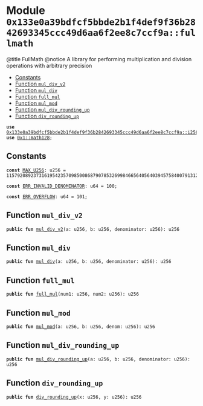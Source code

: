 
<a id="0x133e0a39bdfcf5bbde2b1f4def9f36b2842693345ccc49d6aa6f2ee8c7ccf9a_fullmath"></a>

# Module `0x133e0a39bdfcf5bbde2b1f4def9f36b2842693345ccc49d6aa6f2ee8c7ccf9a::fullmath`

@title FullMath
@notice A library for performing multiplication and division operations with arbitrary precision


-  [Constants](#@Constants_0)
-  [Function `mul_div_v2`](#0x133e0a39bdfcf5bbde2b1f4def9f36b2842693345ccc49d6aa6f2ee8c7ccf9a_fullmath_mul_div_v2)
-  [Function `mul_div`](#0x133e0a39bdfcf5bbde2b1f4def9f36b2842693345ccc49d6aa6f2ee8c7ccf9a_fullmath_mul_div)
-  [Function `full_mul`](#0x133e0a39bdfcf5bbde2b1f4def9f36b2842693345ccc49d6aa6f2ee8c7ccf9a_fullmath_full_mul)
-  [Function `mul_mod`](#0x133e0a39bdfcf5bbde2b1f4def9f36b2842693345ccc49d6aa6f2ee8c7ccf9a_fullmath_mul_mod)
-  [Function `mul_div_rounding_up`](#0x133e0a39bdfcf5bbde2b1f4def9f36b2842693345ccc49d6aa6f2ee8c7ccf9a_fullmath_mul_div_rounding_up)
-  [Function `div_rounding_up`](#0x133e0a39bdfcf5bbde2b1f4def9f36b2842693345ccc49d6aa6f2ee8c7ccf9a_fullmath_div_rounding_up)


<pre><code><b>use</b> <a href="i256.md#0x133e0a39bdfcf5bbde2b1f4def9f36b2842693345ccc49d6aa6f2ee8c7ccf9a_i256">0x133e0a39bdfcf5bbde2b1f4def9f36b2842693345ccc49d6aa6f2ee8c7ccf9a::i256</a>;
<b>use</b> <a href="">0x1::math128</a>;
</code></pre>



<a id="@Constants_0"></a>

## Constants


<a id="0x133e0a39bdfcf5bbde2b1f4def9f36b2842693345ccc49d6aa6f2ee8c7ccf9a_fullmath_MAX_U256"></a>



<pre><code><b>const</b> <a href="fullmath.md#0x133e0a39bdfcf5bbde2b1f4def9f36b2842693345ccc49d6aa6f2ee8c7ccf9a_fullmath_MAX_U256">MAX_U256</a>: u256 = 115792089237316195423570985008687907853269984665640564039457584007913129639935;
</code></pre>



<a id="0x133e0a39bdfcf5bbde2b1f4def9f36b2842693345ccc49d6aa6f2ee8c7ccf9a_fullmath_ERR_INVALID_DENOMINATOR"></a>



<pre><code><b>const</b> <a href="fullmath.md#0x133e0a39bdfcf5bbde2b1f4def9f36b2842693345ccc49d6aa6f2ee8c7ccf9a_fullmath_ERR_INVALID_DENOMINATOR">ERR_INVALID_DENOMINATOR</a>: u64 = 100;
</code></pre>



<a id="0x133e0a39bdfcf5bbde2b1f4def9f36b2842693345ccc49d6aa6f2ee8c7ccf9a_fullmath_ERR_OVERFLOW"></a>



<pre><code><b>const</b> <a href="fullmath.md#0x133e0a39bdfcf5bbde2b1f4def9f36b2842693345ccc49d6aa6f2ee8c7ccf9a_fullmath_ERR_OVERFLOW">ERR_OVERFLOW</a>: u64 = 101;
</code></pre>



<a id="0x133e0a39bdfcf5bbde2b1f4def9f36b2842693345ccc49d6aa6f2ee8c7ccf9a_fullmath_mul_div_v2"></a>

## Function `mul_div_v2`



<pre><code><b>public</b> <b>fun</b> <a href="fullmath.md#0x133e0a39bdfcf5bbde2b1f4def9f36b2842693345ccc49d6aa6f2ee8c7ccf9a_fullmath_mul_div_v2">mul_div_v2</a>(a: u256, b: u256, denominator: u256): u256
</code></pre>



<a id="0x133e0a39bdfcf5bbde2b1f4def9f36b2842693345ccc49d6aa6f2ee8c7ccf9a_fullmath_mul_div"></a>

## Function `mul_div`



<pre><code><b>public</b> <b>fun</b> <a href="fullmath.md#0x133e0a39bdfcf5bbde2b1f4def9f36b2842693345ccc49d6aa6f2ee8c7ccf9a_fullmath_mul_div">mul_div</a>(a: u256, b: u256, denominator: u256): u256
</code></pre>



<a id="0x133e0a39bdfcf5bbde2b1f4def9f36b2842693345ccc49d6aa6f2ee8c7ccf9a_fullmath_full_mul"></a>

## Function `full_mul`



<pre><code><b>public</b> <b>fun</b> <a href="fullmath.md#0x133e0a39bdfcf5bbde2b1f4def9f36b2842693345ccc49d6aa6f2ee8c7ccf9a_fullmath_full_mul">full_mul</a>(num1: u256, num2: u256): u256
</code></pre>



<a id="0x133e0a39bdfcf5bbde2b1f4def9f36b2842693345ccc49d6aa6f2ee8c7ccf9a_fullmath_mul_mod"></a>

## Function `mul_mod`



<pre><code><b>public</b> <b>fun</b> <a href="fullmath.md#0x133e0a39bdfcf5bbde2b1f4def9f36b2842693345ccc49d6aa6f2ee8c7ccf9a_fullmath_mul_mod">mul_mod</a>(a: u256, b: u256, denom: u256): u256
</code></pre>



<a id="0x133e0a39bdfcf5bbde2b1f4def9f36b2842693345ccc49d6aa6f2ee8c7ccf9a_fullmath_mul_div_rounding_up"></a>

## Function `mul_div_rounding_up`



<pre><code><b>public</b> <b>fun</b> <a href="fullmath.md#0x133e0a39bdfcf5bbde2b1f4def9f36b2842693345ccc49d6aa6f2ee8c7ccf9a_fullmath_mul_div_rounding_up">mul_div_rounding_up</a>(a: u256, b: u256, denominator: u256): u256
</code></pre>



<a id="0x133e0a39bdfcf5bbde2b1f4def9f36b2842693345ccc49d6aa6f2ee8c7ccf9a_fullmath_div_rounding_up"></a>

## Function `div_rounding_up`



<pre><code><b>public</b> <b>fun</b> <a href="fullmath.md#0x133e0a39bdfcf5bbde2b1f4def9f36b2842693345ccc49d6aa6f2ee8c7ccf9a_fullmath_div_rounding_up">div_rounding_up</a>(x: u256, y: u256): u256
</code></pre>
